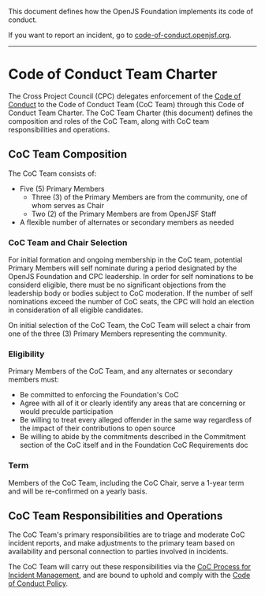This document defines how the OpenJS Foundation implements its code of conduct.

If you want to report an incident, go to [code-of-conduct.openjsf.org][CoC].

***

# Code of Conduct Team Charter

The Cross Project Council (CPC) delegates enforcement of the [Code of Conduct][CoC] to the Code of Conduct Team (CoC Team) through this Code of Conduct Team Charter. The CoC Team Charter
(this document) defines the composition and roles of the CoC Team, along with CoC team
responsibilities and operations.

## CoC Team Composition

The CoC Team consists of:

* Five (5) Primary Members
  * Three (3) of the Primary Members are from the community, one of whom serves as Chair
  * Two (2) of the Primary Members are from OpenJSF Staff
* A flexible number of alternates or secondary members as needed

### CoC Team and Chair Selection

For initial formation and ongoing membership in the CoC team, potential Primary Members
will self nominate during a period designated by the OpenJS Foundation and CPC 
leadership. In order for self nominations to be considerd eligible, there must be no 
significant objections from the leadership body or bodies subject to CoC moderation. 
If the number of self nominations exceed the number of CoC seats, 
the CPC will hold an election in consideration of all eligible candidates.

On initial selection of the CoC Team, the CoC Team will select a chair from one of
the three (3) Primary Members representing the community.

### Eligibility

Primary Members of the CoC Team, and any alternates or secondary members must: 

* Be committed to enforcing the Foundation's CoC
* Agree with all of it or clearly identify any areas that are concerning or would preculde participation
* Be willing to treat every alleged offender in the same way regardless of the impact of their contributions to open source
* Be willing to abide by the commitments described in the Commitment section of the CoC itself and in the Foundation CoC Requirements doc

### Term

Members of the CoC Team, including the CoC Chair, serve a 1-year term and 
will be re-confirmed on a yearly basis.

## CoC Team Responsibilities and Operations

The CoC Team's primary responsibilities are to triage and moderate CoC incident reports, 
and make adjustments to the primary team based on availability and personal connection 
to parties involved in incidents.

The CoC Team will carry out these responsibilities via the
[CoC Process for Incident Management](COC_PROCESS_FOR_INCIDENT_MANAGEMENT.md), and are bound
to uphold and comply with the [Code of Conduct Policy][CoC Policy].

[CoC]: https://code-of-conduct.openjsf.org/
[CoC Policy]: https://github.com/openjs-foundation/cross-project-council/blob/main/conduct/COC_POLICY.md